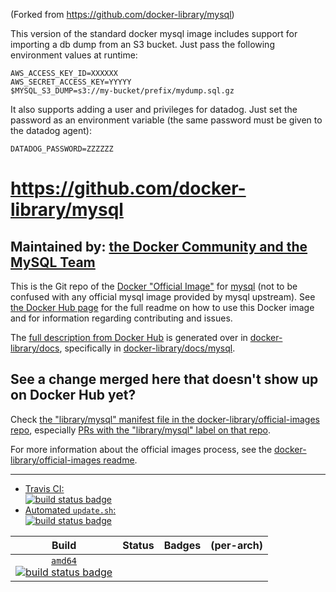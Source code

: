 (Forked from https://github.com/docker-library/mysql)

This version of the standard docker mysql image includes support for importing a db dump from an S3 bucket. Just pass the following environment values at runtime:

```
AWS_ACCESS_KEY_ID=XXXXXX
AWS_SECRET_ACCESS_KEY=YYYYY
$MYSQL_S3_DUMP=s3://my-bucket/prefix/mydump.sql.gz
```

It also supports adding a user and privileges for datadog. Just set the password as an environment variable (the same password must be given to the datadog agent):

```
DATADOG_PASSWORD=ZZZZZZ
```


# https://github.com/docker-library/mysql

## Maintained by: [the Docker Community and the MySQL Team](https://github.com/docker-library/mysql)

This is the Git repo of the [Docker "Official Image"](https://docs.docker.com/docker-hub/official_repos/) for [mysql](https://hub.docker.com/_/mysql/) (not to be confused with any official mysql image provided by mysql upstream). See [the Docker Hub page](https://hub.docker.com/_/mysql/) for the full readme on how to use this Docker image and for information regarding contributing and issues.

The [full description from Docker Hub](https://hub.docker.com/_/mysql/) is generated over in [docker-library/docs](https://github.com/docker-library/docs), specifically in [docker-library/docs/mysql](https://github.com/docker-library/docs/tree/master/mysql).

## See a change merged here that doesn't show up on Docker Hub yet?

Check [the "library/mysql" manifest file in the docker-library/official-images repo](https://github.com/docker-library/official-images/blob/master/library/mysql), especially [PRs with the "library/mysql" label on that repo](https://github.com/docker-library/official-images/labels/library%2Fmysql).

For more information about the official images process, see the [docker-library/official-images readme](https://github.com/docker-library/official-images/blob/master/README.md).

---

-	[Travis CI:  
	![build status badge](https://img.shields.io/travis/docker-library/mysql/master.svg)](https://travis-ci.org/docker-library/mysql/branches)
-	[Automated `update.sh`:  
	![build status badge](https://doi-janky.infosiftr.net/job/update.sh/job/mysql/badge/icon)](https://doi-janky.infosiftr.net/job/update.sh/job/mysql)

| Build | Status | Badges | (per-arch) |
|:-:|:-:|:-:|:-:|
| [`amd64`<br />![build status badge](https://doi-janky.infosiftr.net/job/multiarch/job/amd64/job/mysql/badge/icon)](https://doi-janky.infosiftr.net/job/multiarch/job/amd64/job/mysql) |

<!-- THIS FILE IS GENERATED BY https://github.com/docker-library/docs/blob/master/generate-repo-stub-readme.sh -->
